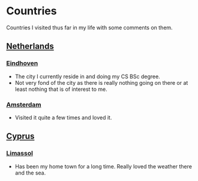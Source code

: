 # Countries
Countries I visited thus far in my life with some comments on them.

## [Netherlands](http://www.wikiwand.com/en/Netherlands)
### [Eindhoven](http://www.wikiwand.com/en/Eindhoven)
- The city I currently reside in and doing my CS BSc degree.
- Not very fond of the city as there is really nothing going on there or at least nothing that is of interest to me.

### [Amsterdam](http://www.wikiwand.com/en/Amsterdam)
- Visited it quite a few times and loved it.

## [Cyprus](https://en.wikipedia.org/wiki/Cyprus)
### [Limassol](http://www.wikiwand.com/en/Limassol)
- Has been my home town for a long time. Really loved the weather there and the sea.